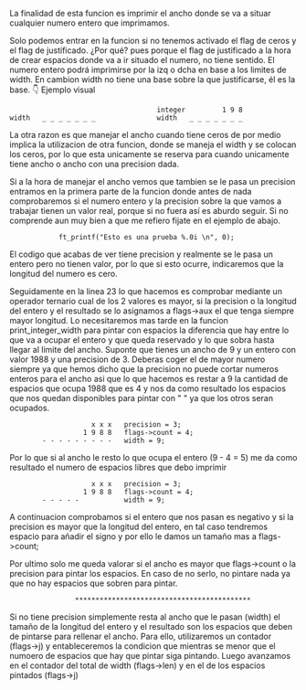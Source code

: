 La finalidad de esta funcion es imprimir el ancho donde se va a situar cualquier numero entero que imprimamos.

Solo podemos entrar en la funcion si no tenemos activado el flag de ceros y el flag de justificado. ¿Por qué? pues porque el flag de justificado a la hora de crear espacios donde va a ir situado el numero, no tiene sentido. El numero entero podrá imprimirse por la izq o dcha en base a los limites de width. En cambion width no tiene una base sobre la que justificarse, él es la base. 👇 Ejemplo visual

										integer			1 9 8
	width	_ _ _ _ _ _ _				width	_ _ _ _ _ _ _

La otra razon es que manejar el ancho cuando tiene ceros de por medio implica la utilizacion de otra funcion, donde se maneja el width y se colocan los ceros, por lo que esta unicamente se reserva para cuando unicamente tiene ancho o ancho con una precision dada.

Si a la hora de manejar el ancho vemos que tambien se le pasa un precision entramos en la primera parte de la funcion donde antes de nada comprobaremos si el numero entero y la precision sobre la que vamos a trabajar tienen un valor real, porque si no fuera así es aburdo seguir. Si no comprende aun muy bien a que me refiero fijate en el ejemplo de abajo.

				ft_printf("Esto es una prueba %.0i \n", 0);

El codigo que acabas de ver tiene precision y realmente se le pasa un entero pero no tienen valor, por lo que si esto ocurre, indicaremos que la longitud del numero es cero.

Seguidamente en la linea 23 lo que hacemos es comprobar mediante un operador ternario cual de los 2 valores es mayor, si la precision o la longitud del entero y el resultado se lo asignamos a flags->aux el que tenga siempre mayor longitud. Lo necesitaremos mas tarde en la funcion print_integer_width para pintar con espacios la diferencia que hay entre lo que va a ocupar el entero y que queda reservado y lo que sobra hasta llegar al limite del ancho.
Suponte que tienes un ancho de 9 y un entero con valor 1988 y una precision de 3. Deberas coger el de mayor numero siempre ya que hemos dicho que la precision no puede cortar numeros enteros para el ancho asi que lo que hacemos es restar a 9 la cantidad de espacios que ocupa 1988 que es 4 y nos da como resultado los espacios que nos quedan disponibles para pintar con " " ya que los otros seran ocupados.

						x x x	precision = 3;
					  1 9 8 8	flags->count = 4;
			- - - - - - - - -	width = 9;

Por lo que si al ancho le resto lo que ocupa el entero (9 - 4 = 5) me da como resultado el numero de espacios libres que debo imprimir

						x x x	precision = 3;
					  1 9 8 8	flags->count = 4;
			- - - - -			width = 9;

A continuacion comprobamos si el entero que nos pasan es negativo y si la precision es mayor que la longitud del entero, en tal caso tendremos espacio para añadir el signo y por ello le damos un tamaño mas a flags->count;

Por ultimo solo me queda valorar si el ancho es mayor que flags->count o la precision para pintar los espacios. En caso de no serlo, no pintare nada ya que no hay espacios que sobren para pintar.

					*******************************************

Si no tiene precision simplemente resta al ancho que le pasan (width) el tamaño de la longitud del entero y el resultado son los espacios que deben de pintarse para rellenar el ancho. Para ello, utilizaremos un contador (flags->j) y entableceremos la condicion que mientras se menor que el numoero de espacios que hay que pintar siga pintando.
Luego avanzamos en el contador del total de width (flags->len) y en el de los espacios pintados (flags->j)
